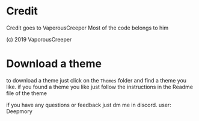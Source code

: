# Credit

Credit goes to VaperousCreeper  Most of the code belongs to him 

(c) 2019 VaporousCreeper

# Download a theme

to download a theme just click on the `Themes` folder and find a theme you like.
if you found a theme you like just follow the instructions in the Readme file of the theme

if you have any questions or feedback just dm me in discord. user: Deepmory
